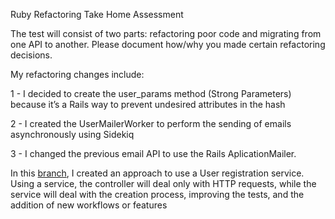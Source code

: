 Ruby Refactoring Take Home Assessment

The test will consist of two parts: refactoring poor code and migrating from one API to another.
Please document how/why you made certain refactoring decisions.

My refactoring changes include:

1 - I decided to create the user_params method (Strong Parameters) because it’s a Rails way to prevent undesired attributes in the hash

2 - I created the UserMailerWorker to perform the sending of emails asynchronously using Sidekiq

3 - I changed the previous email API to use the Rails AplicationMailer.

In this [branch](https://github.com/cpeixejr/user-controller-refactor/tree/services-refactoring), I created an approach to use a User registration service.
Using a service, the controller will deal only with HTTP requests, while the service will deal with the creation process, improving the tests, and the addition of new workflows or features
